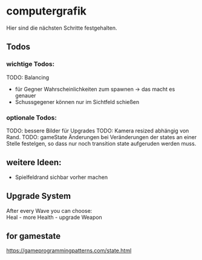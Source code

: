 # computergrafik

Hier sind die nächsten Schritte festgehalten.

## Todos

### wichtige Todos:

TODO: Balancing

- für Gegner Wahrscheinlichkeiten zum spawnen -> das macht es genauer
- Schussgegener können nur im Sichtfeld schießen

### optionale Todos:


TODO: bessere Bilder für Upgrades
TODO: Kamera resized abhängig von Rand.
TODO: gameState Änderungen bei Veränderungen der states an einer Stelle festelgen, so dass nur noch transition state aufgeruden werden muss.

## weitere Ideen:

- Spielfeldrand sichbar vorher machen

## Upgrade System

After every Wave you can choose:  
 Heal - more Health - upgrade Weapon

## for gamestate

https://gameprogrammingpatterns.com/state.html
